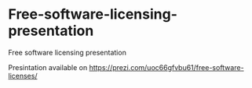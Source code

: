 # Free-software-licensing-presentation
Free software licensing presentation

Presintation available on https://prezi.com/uoc66gfvbu61/free-software-licenses/
